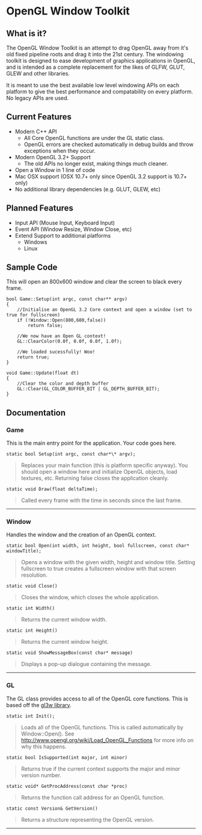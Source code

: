 OpenGL Window Toolkit
====

What is it?
-----------

The OpenGL Window Toolkit is an attempt to drag OpenGL away from it's old fixed pipeline roots and drag it into the 21st century. The windowing toolkit is designed to ease development of graphics applications in OpenGL, and is intended as a complete replacement for the likes of GLFW, GLUT, GLEW and other libraries.

It is meant to use the best available low level windowing APIs on each platform to give the best performance and compatability on every platform. No legacy APIs are used.

Current Features
----------------

* Modern C++ API
    * All Core OpenGL functions are under the GL static class.
    * OpenGL errors are checked automatically in debug builds and throw exceptions when they occur.
* Modern OpenGL 3.2+ Support
    * The old APIs no longer exist, making things much cleaner.
* Open a Window in 1 line of code
* Mac OSX support (OSX 10.7+ only since OpenGL 3.2 support is 10.7+ only)
* No additional library dependencies (e.g. GLUT, GLEW, etc)

Planned Features
----------------

* Input API (Mouse Input, Keyboard Input)
* Event API (Window Resize, Window Close, etc)
* Extend Support to additional platforms
    * Windows
    * Linux

Sample Code
-----------

This will open an 800x600 window and clear the screen to black every frame.

    bool Game::Setup(int argc, const char** argv)
    {
        //Initialise an OpenGL 3.2 Core context and open a window (set to true for fullscreen)
        if (!Window::Open(800,600,false))
            return false;

        //We now have an Open GL context!
        GL::ClearColor(0.0f, 0.0f, 0.0f, 1.0f);

        //We loaded sucessfully! Woo!
        return true;
    }

    void Game::Update(float dt)
    {
        //Clear the color and depth buffer
        GL::Clear(GL_COLOR_BUFFER_BIT | GL_DEPTH_BUFFER_BIT);
    }

Documentation
-------------

### Game ###
This is the main entry point for the application. Your code goes here.

    static bool Setup(int argc, const char*\* argv);

> Replaces your main function (this is platform specific anyway). You should open a window here and initialize OpenGL objects, load textures, etc.
> Returning false closes the application cleanly.

    static void Draw(float deltaTime);

> Called every frame with the time in seconds since the last frame.

--------------

### Window ###
Handles the window and the creation of an OpenGL context.

    static bool Open(int width, int height, bool fullscreen, const char* windowTitle);
> Opens a window with the given width, height and window title. Setting fullscreen to true creates a fullscreen window with that screen resolution.

    static void Close()
> Closes the window, which closes the whole application.

    static int Width()
> Returns the current window width.

    static int Height()
> Returns the current window height.

    static void ShowMessageBox(const char* message)
> Displays a pop-up dialogue containing the message.

--------------

### GL ###
The GL class provides access to all of the OpenGL core functions. This is based off the [gl3w library](https://github.com/skaslev/gl3w).

    static int Init();

> Loads all of the OpenGL functions. This is called automatically by Window::Open(). See http://www.opengl.org/wiki/Load_OpenGL_Functions for more info on why this happens.

    static bool IsSupported(int major, int minor)

> Returns true if the current context supports the major and minor version number.

    static void* GetProcAddress(const char *proc)

> Returns the function call address for an OpenGL function.

    static const Version& GetVersion()

> Returns a structure representing the OpenGL version.

--------------
